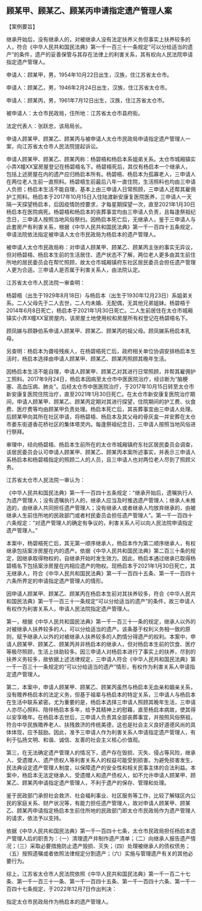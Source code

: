 ## 顾某甲、顾某乙、顾某丙申请指定遗产管理人案



【案例要旨】

继承开始后，没有继承人的，对被继承人没有法定扶养义务但事实上扶养较多的人，符合《中华人民共和国民法典》第一千一百三十一条规定“可以分给适当的遗产”的条件，遗产的妥善保管与其存在法律上的利害关系，其有权向人民法院申请指定遗产管理人。



申请人：顾某甲，男，1954年10月22日出生，汉族，住江苏省太仓市。

申请人：顾某乙，男，1946年2月24日出生，汉族，住江苏省太仓市。

申请人：顾某丙，男，1961年7月12日出生，汉族，住江苏省太仓市。

被申请人：太仓市民政局，住所地：江苏省太仓市县府街。

法定代表人：张跃忠，该局局长。

申请人顾某甲、顾某乙、顾某丙与被申请人太仓市民政局申请指定遗产管理人一案，向江苏省太仓市人民法院提起诉讼。

申请人顾某甲、顾某乙、顾某丙称：杨碧梧和杨启本系姐弟关系。太仓市城厢镇实小弄X幢XX室房屋登记在杨碧梧名下。杨碧梧死后，其仅有杨启本一个继承人，包括上述房屋在内的遗产应归杨启本所有。杨碧梧、杨启本为孤寡老人，三申请人在两位老人生前一直照料。杨碧梧生前最后八年一直住院，生活照料也均由三申请人负担；杨启本生活不能自理，基本上由三申请人日常照顾，三申请人还帮其雇佣护工照料。杨启本于2017年10月15日入住陆渡新安康复医院医养，三申请人一天隔一天探望杨启本，后因疫情防控要求，才每星期探望一次，直至2021年1月30日杨启本在医院病死。杨碧梧和杨启本的丧葬事宜均由三申请人负责，且每逢祭祖纪念日，三申请人按照当地风俗祭扫。因杨启本死亡后，无继承人，鉴于三申请人与此套房产有利害关系，根据《中华人民共和国民法典》第一千一百四十五条规定，申请法院依法指定被申请人太仓市民政局为杨启本的遗产管理人。

被申请人太仓市民政局称：对申请人顾某甲、顾某乙、顾某丙主张的事实无异议，但对杨碧梧、杨启本生前的生活居住、遗产状态不了解，两位老人更多由其生前住所地的居民委员会在帮忙照顾，故太仓市城厢镇府东社区居民委员会担任遗产管理人更为合适。三申请人是否属于利害关系人，由法院认定。

江苏省太仓市人民法院一审查明：

杨碧梧（出生于1929年8月18日）与杨启本（出生于1930年12月23日）系姐弟关系。二人父母先于二人去世，二人均未婚、无配偶，无其他兄弟姐妹。杨碧梧于2014年6月8日死亡，杨启本于2021年1月30日死亡。二人生前居住在太仓市城厢镇实小弄X幢XX室房屋内，该房屋土地使用权和房屋所有权登记在杨碧梧名下。

顾凤娣与顾静伯系申请人顾某甲、顾某乙、顾某丙的祖父母。顾凤娣系杨启本乳母。

另查明：杨启本为聋哑残疾人，在杨碧梧死亡后，政府相关单位协调安排杨启本生活时，杨启本选择由申请人顾某甲、顾某乙、顾某丙照顾其晚年生活。

因杨启本生活不能自理，申请人顾某甲、顾某乙对其进行日常照顾，并帮其雇佣护工照料。2017年9月24日，杨启本因病至太仓市中医医院治疗，经诊断为“脑梗塞、高血压病、肺炎”。后经太仓市中医医院治疗，于2017年10月15日转至太仓市新安康复医院住院治疗，直至2021年1月30日死亡。在太仓市新安康复医院治疗期间，申请人顾某甲、顾某乙、顾某丙定期对其进行探望，住院期间的护工费、伙食费、医疗费等均由顾某甲负责处理。杨启本死亡后，其丧葬事宜由三申请人处理。后顾某甲向其所在社区申请，将杨碧梧、杨启本及其父母的骨灰盒一并安葬在太仓市娄东街道香花桥社区的集体塔灵内。每逢祭祖纪念日，三申请人按照当地风俗进行祭拜。

审理中，经向杨碧梧、杨启本生前所在的太仓市城厢镇府东社区居民委员会调查，该居民委员会认可申请人顾某甲、顾某乙、顾某丙本案所述事实，并表示三申请人系杨启本和杨碧梧指定的照顾二人的人员，且三申请人也对两位老人尽到了照顾义务。

江苏省太仓市人民法院一审认为：

《中华人民共和国民法典》第一千一百四十五条规定：“继承开始后，遗嘱执行人为遗产管理人；没有遗嘱执行人的，继承人应当及时推选遗产管理人；继承人未推选的，由继承人共同担任遗产管理人；没有继承人或者继承人均放弃继承的，由被继承人生前住所地的民政部门或者村民委员会担任遗产管理人”。第一千一百四十六条规定：“对遗产管理人的确定有争议的，利害关系人可以向人民法院申请指定遗产管理人。”

本案中，杨碧梧死亡后，其无第一顺序继承人，杨启本作为第二顺序继承人，有权继承包括案涉房屋在内的遗产。依据《中华人民共和国民法典》第二百三十条的规定，因继承取得物权的，自继承开始时发生效力。因此，杨启本通过继承已取得杨碧梧名下包括案涉房屋在内相应遗产的物权。现杨启本于2021年1月30日死亡，其无继承人，符合《中华人民共和国民法典》第一千一百四十五条、第一千一百四十六条所界定的申请指定遗产管理人的情形。

因申请人顾某甲、顾某乙、顾某丙在杨启本生前对其扶养较多，符合《中华人民共和国民法典》第一千一百三十一条规定“可以分给适当的遗产”的条件，故三申请人有权作为利害关系人，申请人民法院指定遗产管理人。

第一，根据《中华人民共和国民法典》第一千一百三十一条的规定，继承人以外的对被继承人扶养较多的人，可以分给适当的遗产。该条基于权利义务相一致的原则，赋予继承人以外的对被继承人扶养较多的人酌情分得遗产的权利。本案中，申请人顾某甲、顾某乙、顾某丙并非杨启本的继承人，但对杨启本生前的饮食、医疗等极尽照顾，生活上扶助较多。因三申请人对杨启本进行了事实上的扶养，尽到的扶养义务较多，故依据上述法律规定，三申请人符合《中华人民共和国民法典》第一千一百三十一条规定的“可以分给适当的遗产”情形，有权作为利害关系人申请指定遗产管理人。

第二，本案中，申请人顾某甲、顾某乙、顾某丙虽然与杨启本无血亲和姻亲关系，没有赡养杨启本的法定义务，但基于祖辈与杨启本的特定关系，三申请人与杨启本在生活中联系紧密。尤为重要的是，杨启本选择三申请人照顾其晚年生活，三申请人亦尽心照料、陪伴杨启本多年，给予其精神上的慰藉，直至杨启本病故，使其得以安享晚年。在杨启本去世后，三申请人负责其全部丧葬事宜，并按照风俗祭祖，符合中华民族赡养老人、扶残救济的传统美德，这也是社会主义良好道德风尚的具体体现，应予鼓励。因此，准予三申请人作为利害关系人申请指定遗产管理人，有利于弘扬文明、和谐、诚信、友善的社会主义核心价值观。

第三，在无法确定遗产管理人的情况下，遗产存在毁损、灭失、侵占等风险，继承人、受遗赠人、遗产债权人等利害关系人的权益可能受到损害。为避免损害发生，民法典设定遗产管理人制度，以保障遗产的安全性和相关民事主体的合法利益。本案中，杨启本无法定继承人、受遗赠人和遗产债权人，如不允许申请人顾某甲、顾某乙、顾某丙申请指定遗产管理人，不利于遗产的保存、管理和处理。

鉴于民政部门承担社会救济、社会福利事业、社区服务等工作，比较了解辖区内公民的家庭关系、财产状况等，有能力担任遗产管理人，故对申请人顾某甲、顾某乙、顾某丙申请指定杨启本生前住所地的民政部门即太仓市民政局作为遗产管理人的请求，依法予以支持。

依据《中华人民共和国民法典》第一千一百四十七条，太仓市民政局担任杨启本遗产管理人后的职责为：（一）清理遗产并制作遗产清单；（二）向继承人报告遗产情况；（三）采取必要措施防止遗产毁损、灭失；（四）处理被继承人的债权债务；（五）按照遗嘱或者依照法律规定分割遗产；（六）实施与管理遗产有关的其他必要行为。

综上，江苏省太仓市人民法院依照《中华人民共和国民法典》第一千一百二十七条、第一千一百三十一条、第一千一百四十五条、第一千一百四十六条、第一千一百四十七条规定，于2022年12月7日作出判决：

指定太仓市民政局作为杨启本的遗产管理人。




